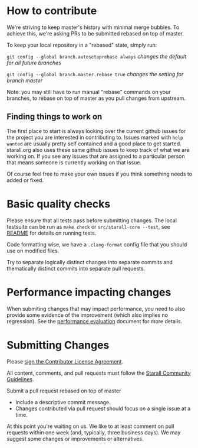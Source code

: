 # How to contribute

We're striving to keep master's history with minimal merge bubbles. To achieve this, we're asking PRs to be submitted rebased on top of master.

To keep your local repository in a "rebased" state, simply run:

`git config --global branch.autosetuprebase always` _changes the default for all future branches_

`git config --global branch.master.rebase true` _changes the setting for branch master_

Note: you may still have to run manual "rebase" commands on your branches, to rebase on top of master as you pull changes from upstream.

## Finding things to work on
The first place to start is always looking over the current github issues for the project you are interested in contributing to. Issues marked with `help wanted` are usually pretty self contained and a good place to get started.
starall.org also uses these same github issues to keep track of what we are working on. If you see any issues that are assigned to a particular person that means someone is currently working on that issue. 

Of course feel free to make your own issues if you think something needs to added or fixed.

# Basic quality checks

Please ensure that all tests pass before submitting changes. The local testsuite can be run as `make check` or `src/starall-core --test`,
see [README](./README.md) for details on running tests.

Code formatting wise, we have a `.clang-format` config file that you should use on modified files.

Try to separate logically distinct changes into separate commits and thematically distinct commits into separate pull requests.

# Performance impacting changes

When submiting changes that may impact performance, you need to also provide some evidence of the improvement (which also implies no regression). See the [performance evaluation](performance-eval.md) document for more details.

# Submitting Changes

Please [sign the Contributor License Agreement](https://docs.google.com/forms/d/1g7EF6PERciwn7zfmfke5Sir2n10yddGGSXyZsq98tVY/viewform).

All content, comments, and pull requests must follow the [Starall Community Guidelines](https://www.starall.org/community-guidelines/). 

Submit a pull request rebased on top of master

 * Include a descriptive commit message.
 * Changes contributed via pull request should focus on a single issue at a time.
 
At this point you're waiting on us. We like to at least comment on pull requests within one week (and, typically, three business days). We may suggest some changes or improvements or alternatives.
